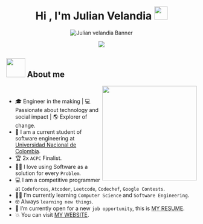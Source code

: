 <h1 align="center">Hi , I'm Julian Velandia <img src="https://media.giphy.com/media/hvRJCLFzcasrR4ia7z/giphy.gif" width="35"></h1>

<p align="center">
<img alt="Julian velandia Banner" src="https://github.com/user-attachments/assets/c9eb3f07-6e43-425f-836b-846b1b1882cc" />
</p>

<p align="center">
  <a href="https://github.com/DenverCoder1/readme-typing-svg"><img src="https://readme-typing-svg.herokuapp.com?font=Time+New+Roman&color=%23C8BE25&size=25&center=true&vCenter=true&width=600&height=100&lines=Software+Engineering+Student;Statistical+Analyst;Linux+Lover;Cibersecurity+Student;;Always+learning+new+things"></a>
</p>

## <picture><img src = "https://github.com/7oSkaaa/7oSkaaa/blob/main/Images/about_me.gif?raw=true" width = 50px></picture> About me

<picture> <img align="right" src="https://github.com/7oSkaaa/7oSkaaa/blob/main/Images/Right_Side.gif?raw=true" width = 250px></picture>
<br>

- 🎓 Engineer in the making | 💻 Passionate about technology and social impact | 🌎 Explorer of change.
- :school: I am a current student of software engineering at [Universidad Nacional de Colombia](https://unal.edu.co/).
- :trophy: 2x `ACPC` Finalist.
- :technologist: I love using Software as a solution for every `Problem`.
- :computer: I am a competitive programmer at `Codeforces`, `Atcoder`, `Leetcode`, `Codechef`, `Google Contests`.
- :student: I’m currently learning `Computer Science` and `Software Engineering`.
- :nerd_face: Always `learning new things`.
- :thinking: I’m currently open for a new `job opportunity`, this is [MY RESUME]([http://lnkiy.in/Ahmed_Hossam_Resume](https://www.canva.com/design/DAGxAqWkvzw/x87o496A7oBv18HY6fadfg/view?utm_content=DAGxAqWkvzw&utm_campaign=designshare&utm_medium=link2&utm_source=uniquelinks&utlId=h5e75924f0b)).
- :boom: You can visit [MY WEBSITE](https://cutt.ly/Ahmed_Hossam_Website).
<br>


<!--
**julian10neuta/julian10neuta** is a ✨ _special_ ✨ repository because its `README.md` (this file) appears on your GitHub profile.

Here are some ideas to get you started:

- 🔭 I’m currently working on ...
- 🌱 I’m currently learning ...
- 👯 I’m looking to collaborate on ...
- 🤔 I’m looking for help with ...
- 💬 Ask me about ...
- 📫 How to reach me: ...
- 😄 Pronouns: ...
- ⚡ Fun fact: ...
-->
